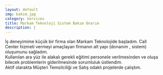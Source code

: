 ```yaml
---
layout: default
img: bakim.jpg
category: Services
title: Markam Teknoloji Sistem Bakım Onarım
description: |
---
```

  İş deneyimime küçük bir firma olan Markam Teknolojide başladım. Call Center hizmeti vermeyi amaçlayan firmanın alt yapı (donanım , sistem) oluşumunu sağladım.<br>
  Kullanılan ara yüz ile alakalı gerekli eğitimi personele verilmesinden ve oluşa bilecek problemlerin giderilmesinde sorumluluk üstlendim.<br>
  Aktif olarakta Müşteri Temsilciliği ve Satış odaklı projelerde çalıştım.<br>
